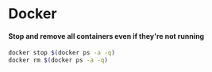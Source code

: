 # Docker

#### Stop and remove all containers even if they're not running
```bash
docker stop $(docker ps -a -q)
docker rm $(docker ps -a -q)
```
